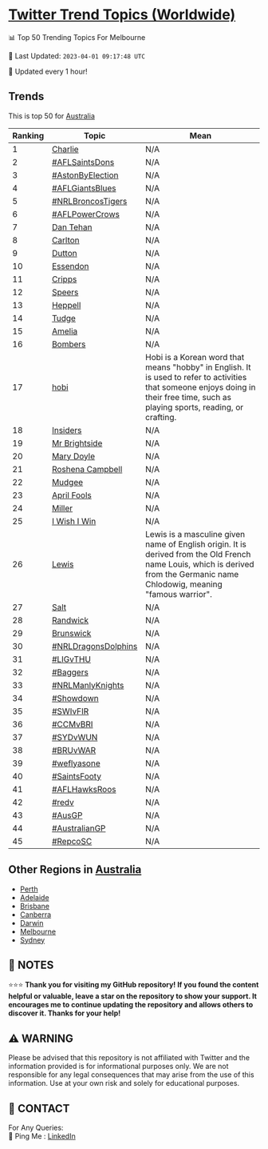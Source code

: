[Twitter Trend Topics (Worldwide)](https://github.com/ErcinDedeoglu/Twitter-Trend-Topics)
==========


📊 Top 50 Trending Topics For Melbourne

📆 Last Updated: `2023-04-01 09:17:48 UTC`

🔧 Updated every 1 hour!


## Trends

This is top 50 for [Australia](</Australia>)

| Ranking | Topic | Mean |
| ------- | ------------ | ------------ |
| 1 | [Charlie](http://twitter.com/search?q=Charlie) | N/A |
| 2 | [#AFLSaintsDons](http://twitter.com/search?q=%23AFLSaintsDons) | N/A |
| 3 | [#AstonByElection](http://twitter.com/search?q=%23AstonByElection) | N/A |
| 4 | [#AFLGiantsBlues](http://twitter.com/search?q=%23AFLGiantsBlues) | N/A |
| 5 | [#NRLBroncosTigers](http://twitter.com/search?q=%23NRLBroncosTigers) | N/A |
| 6 | [#AFLPowerCrows](http://twitter.com/search?q=%23AFLPowerCrows) | N/A |
| 7 | [Dan Tehan](http://twitter.com/search?q=Dan+Tehan) | N/A |
| 8 | [Carlton](http://twitter.com/search?q=Carlton) | N/A |
| 9 | [Dutton](http://twitter.com/search?q=Dutton) | N/A |
| 10 | [Essendon](http://twitter.com/search?q=Essendon) | N/A |
| 11 | [Cripps](http://twitter.com/search?q=Cripps) | N/A |
| 12 | [Speers](http://twitter.com/search?q=Speers) | N/A |
| 13 | [Heppell](http://twitter.com/search?q=Heppell) | N/A |
| 14 | [Tudge](http://twitter.com/search?q=Tudge) | N/A |
| 15 | [Amelia](http://twitter.com/search?q=Amelia) | N/A |
| 16 | [Bombers](http://twitter.com/search?q=Bombers) | N/A |
| 17 | [hobi](http://twitter.com/search?q=hobi) | Hobi is a Korean word that means "hobby" in English. It is used to refer to activities that someone enjoys doing in their free time, such as playing sports, reading, or crafting. |
| 18 | [Insiders](http://twitter.com/search?q=Insiders) | N/A |
| 19 | [Mr Brightside](http://twitter.com/search?q=Mr+Brightside) | N/A |
| 20 | [Mary Doyle](http://twitter.com/search?q=Mary+Doyle) | N/A |
| 21 | [Roshena Campbell](http://twitter.com/search?q=Roshena+Campbell) | N/A |
| 22 | [Mudgee](http://twitter.com/search?q=Mudgee) | N/A |
| 23 | [April Fools](http://twitter.com/search?q=April+Fools) | N/A |
| 24 | [Miller](http://twitter.com/search?q=Miller) | N/A |
| 25 | [I Wish I Win](http://twitter.com/search?q=I+Wish+I+Win) | N/A |
| 26 | [Lewis](http://twitter.com/search?q=Lewis) | Lewis is a masculine given name of English origin. It is derived from the Old French name Louis, which is derived from the Germanic name Chlodowig, meaning "famous warrior". |
| 27 | [Salt](http://twitter.com/search?q=Salt) | N/A |
| 28 | [Randwick](http://twitter.com/search?q=Randwick) | N/A |
| 29 | [Brunswick](http://twitter.com/search?q=Brunswick) | N/A |
| 30 | [#NRLDragonsDolphins](http://twitter.com/search?q=%23NRLDragonsDolphins) | N/A |
| 31 | [#LIGvTHU](http://twitter.com/search?q=%23LIGvTHU) | N/A |
| 32 | [#Baggers](http://twitter.com/search?q=%23Baggers) | N/A |
| 33 | [#NRLManlyKnights](http://twitter.com/search?q=%23NRLManlyKnights) | N/A |
| 34 | [#Showdown](http://twitter.com/search?q=%23Showdown) | N/A |
| 35 | [#SWIvFIR](http://twitter.com/search?q=%23SWIvFIR) | N/A |
| 36 | [#CCMvBRI](http://twitter.com/search?q=%23CCMvBRI) | N/A |
| 37 | [#SYDvWUN](http://twitter.com/search?q=%23SYDvWUN) | N/A |
| 38 | [#BRUvWAR](http://twitter.com/search?q=%23BRUvWAR) | N/A |
| 39 | [#weflyasone](http://twitter.com/search?q=%23weflyasone) | N/A |
| 40 | [#SaintsFooty](http://twitter.com/search?q=%23SaintsFooty) | N/A |
| 41 | [#AFLHawksRoos](http://twitter.com/search?q=%23AFLHawksRoos) | N/A |
| 42 | [#redv](http://twitter.com/search?q=%23redv) | N/A |
| 43 | [#AusGP](http://twitter.com/search?q=%23AusGP) | N/A |
| 44 | [#AustralianGP](http://twitter.com/search?q=%23AustralianGP) | N/A |
| 45 | [#RepcoSC](http://twitter.com/search?q=%23RepcoSC) | N/A |



## Other Regions in [Australia](</Australia>)

* [Perth](</Australia/Perth.md>)
* [Adelaide](</Australia/Adelaide.md>)
* [Brisbane](</Australia/Brisbane.md>)
* [Canberra](</Australia/Canberra.md>)
* [Darwin](</Australia/Darwin.md>)
* [Melbourne](</Australia/Melbourne.md>)
* [Sydney](</Australia/Sydney.md>)



## 📝 NOTES

⭐⭐⭐ **Thank you for visiting my GitHub repository! If you found the content helpful or valuable, leave a star on the repository to show your support. It encourages me to continue updating the repository and allows others to discover it. Thanks for your help!**


## ⚠️ WARNING

Please be advised that this repository is not affiliated with Twitter and the information provided is for informational purposes only. We are not responsible for any legal consequences that may arise from the use of this information. Use at your own risk and solely for educational purposes.


## 📨 CONTACT

 For Any Queries:  
            🏓 Ping Me : [LinkedIn](https://www.linkedin.com/in/ercindedeoglu/)
